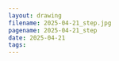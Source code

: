 ```yaml
---
layout: drawing
filename: 2025-04-21_step.jpg
pagename: 2025-04-21_step
date: 2025-04-21
tags:
---
```

